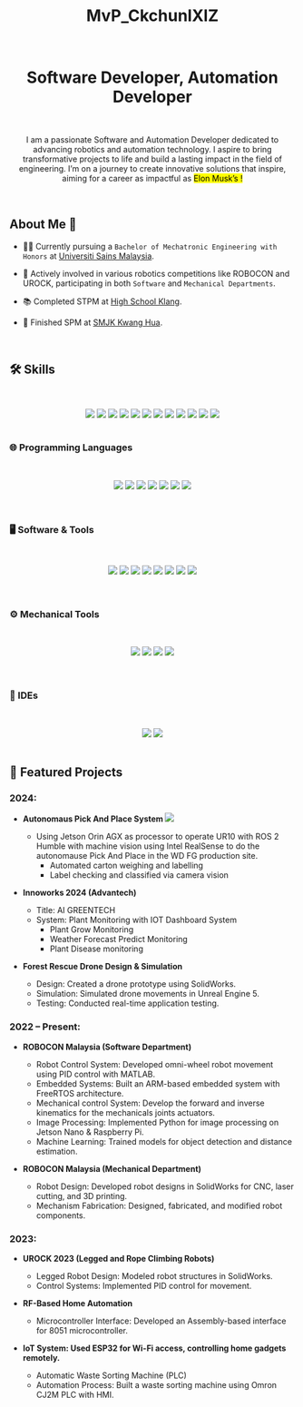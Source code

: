 <div align="center">
  <h1>MvP_CkchunlXlZ</h1>
</div>
&nbsp;
<div align="center">
  <h1>Software Developer, Automation Developer</h1>
</div>
&nbsp;

<p align="center">
I am a passionate Software and Automation Developer dedicated to advancing robotics and automation technology. I aspire to bring transformative projects to life and build a lasting impact in the field of engineering. I’m on a journey to create innovative solutions that inspire, aiming for a career as impactful as <mark>Elon Musk’s !<mark>
</p>

&nbsp;
## About Me 🌟
- 👨‍🎓 Currently pursuing a `Bachelor of Mechatronic Engineering with Honors` at [Universiti Sains Malaysia](https://www.usm.my/my-usm/campuses/engineering-campus).

- 🤖 Actively involved in various robotics competitions like ROBOCON and UROCK, participating in both `Software` and `Mechanical Departments`.

- 📚 Completed STPM at [High School Klang](https://en.wikipedia.org/wiki/Klang_High_School).

- 🏫 Finished SPM at [SMJK Kwang Hua](https://www.smjk.edu.my/school/index.php?schid=4).
  
&nbsp;

## 🛠️ Skills
&nbsp;
<div align="center">
    <img src="https://img.shields.io/badge/Github-00A400?style=for-the-badge&logo=github&logoColor=white" />
    <img src="https://img.shields.io/badge/Embedded%20System-007ACC?style=for-the-badge&logo=embedded&logoColor=white" />
    <img src="https://img.shields.io/badge/Control%20System-FF0000?style=for-the-badge&logo=controlsystem&logoColor=white" />
    <img src="https://img.shields.io/badge/PID%20Control-008000?style=for-the-badge&logo=pidcontrol&logoColor=white" />
    <img src="https://img.shields.io/badge/Video%20Editing-FF4500?style=for-the-badge&logo=videoediting&logoColor=white" />
    <img src="https://img.shields.io/badge/3D%20Animation-8A2BE2?style=for-the-badge&logo=3danimation&logoColor=white" />
    <img src="https://img.shields.io/badge/Jetson%20Platform-00FF00?style=for-the-badge&logo=nvidia&logoColor=white" />
    <img src="https://img.shields.io/badge/ROS2-40C4FF?style=for-the-badge&logo=ros&logoColor=white" />
    <img src="https://img.shields.io/badge/Universal%20Robots-004B87?style=for-the-badge&logo=universal-robots&logoColor=white" />
    <img src="https://img.shields.io/badge/MoveIt2%21-2C74B3?style=for-the-badge&logo=Moveit!&logoColor=white" />
    <img src="https://img.shields.io/badge/TensorFlow-FF6F00?style=for-the-badge&logo=tensorflow&logoColor=white" />
    <img src="https://img.shields.io/badge/ChatGPT-00A400?style=for-the-badge&logo=openai&logoColor=white" />
</div>
&nbsp;

### 🌐 Programming Languages
&nbsp;
<div align="center">
    <img src="https://img.shields.io/badge/C++-00599C?style=for-the-badge&logo=cplusplus&logoColor=white" />
    <img src="https://img.shields.io/badge/Python-3776AB?style=for-the-badge&logo=python&logoColor=white" />
    <img src="https://img.shields.io/badge/C-00599C?style=for-the-badge&logo=c&logoColor=white" />
    <img src="https://img.shields.io/badge/Assembly-FFCA28?style=for-the-badge&logo=assemblyscript&logoColor=black" />
    <img src="https://img.shields.io/badge/Embedded%20C-00599C?style=for-the-badge&logo=c&logoColor=white" />
    <img src="https://img.shields.io/badge/Linux-Ubuntu-E95420?style=for-the-badge&logo=ubuntu&logoColor=white" />
    <img src="https://img.shields.io/badge/PLC-007ACC?style=for-the-badge&logo=plcnext&logoColor=white" />
</div>

<br />
&nbsp;

### 🖥️ Software & Tools
&nbsp;
<div align="center">
    <img src="https://img.shields.io/badge/GitHub-181717?style=for-the-badge&logo=github&logoColor=white" />
    <img src="https://img.shields.io/badge/VS%20Code-007ACC?style=for-the-badge&logo=visualstudiocode&logoColor=white" />
    <img src="https://img.shields.io/badge/MATLAB-0076A8?style=for-the-badge&logo=mathworks&logoColor=white" />
    <img src="https://img.shields.io/badge/Blender-F5792A?style=for-the-badge&logo=blender&logoColor=white" />
    <img src="https://img.shields.io/badge/Canva-00C4CC?style=for-the-badge&logo=canva&logoColor=white" />
    <img src="https://img.shields.io/badge/DaVinci%20Resolve-1B1C1D?style=for-the-badge&logo=davinciresolve&logoColor=white" />
    <img src="https://img.shields.io/badge/VirtualBox-183B5A?style=for-the-badge&logo=virtualbox&logoColor=white" />
    <img src="https://img.shields.io/badge/Unreal%20Engine%205-0E4C92?style=for-the-badge&logo=unrealengine&logoColor=white" />
</div>

<br />
&nbsp;

### ⚙️ Mechanical Tools
&nbsp;
<div align="center">
    <img src="https://img.shields.io/badge/SolidWorks-FF0000?style=for-the-badge&logo=dassaultsystemes&logoColor=white" />
    <img src="https://img.shields.io/badge/Cura-001A73?style=for-the-badge&logo=ultimaker&logoColor=white" />
    <img src="https://img.shields.io/badge/Inkscape-000000?style=for-the-badge&logo=inkscape&logoColor=white" />
    <img src="https://img.shields.io/badge/Lightburn-FF0000?style=for-the-badge&logoColor=white" />
</div>

<br />
&nbsp;

### 🔧 IDEs
&nbsp;
<div align="center">
    <img src="https://img.shields.io/badge/Arduino-00979D?style=for-the-badge&logo=arduino&logoColor=white" />
    <img src="https://img.shields.io/badge/STM32CubeIDE-03234B?style=for-the-badge&logo=STMicroelectronics&logoColor=white" />
</div>
&nbsp;

## 🌟 Featured Projects
### 2024: 
- **Autonomaus Pick And Place System <img src="https://img.shields.io/badge/Western%20Digital-03234B?style=for-the-badge&logo=westerndigital&logoColor=white" />**
  - Using Jetson Orin AGX as processor to operate UR10 with ROS 2 Humble with machine vision using Intel RealSense to do the autonomause Pick And Place in the WD FG production site.
    - Automated carton weighing and labelling
    - Label checking and classified via camera vision 

- **Innoworks 2024 (Advantech)**
  - Title: AI GREENTECH
  - System: Plant Monitoring with IOT Dashboard System
    - Plant Grow Monitoring
    - Weather Forecast Predict Monitoring
    - Plant Disease monitoring
      
- **Forest Rescue Drone Design & Simulation**
  - Design: Created a drone prototype using SolidWorks.
  - Simulation: Simulated drone movements in Unreal Engine 5.
  - Testing: Conducted real-time application testing.

### 2022 – Present: 
- **ROBOCON Malaysia (Software Department)**
  - Robot Control System: Developed omni-wheel robot movement using PID control with MATLAB.
  - Embedded Systems: Built an ARM-based embedded system with FreeRTOS architecture.
  - Mechanical control System: Develop the forward and inverse kinematics for the mechanicals joints actuators.
  - Image Processing: Implemented Python for image processing on Jetson Nano & Raspberry Pi.
  - Machine Learning: Trained models for object detection and distance estimation.

- **ROBOCON Malaysia (Mechanical Department)**
  - Robot Design: Developed robot designs in SolidWorks for CNC, laser cutting, and 3D printing.
  - Mechanism Fabrication: Designed, fabricated, and modified robot components.

### 2023: 
- **UROCK 2023 (Legged and Rope Climbing Robots)**
  - Legged Robot Design: Modeled robot structures in SolidWorks.
  - Control Systems: Implemented PID control for movement.

- **RF-Based Home Automation**
  - Microcontroller Interface: Developed an Assembly-based interface for 8051 microcontroller.

- **IoT System: Used ESP32 for Wi-Fi access, controlling home gadgets remotely.**
  - Automatic Waste Sorting Machine (PLC)
  - Automation Process: Built a waste sorting machine using Omron CJ2M PLC with HMI.
